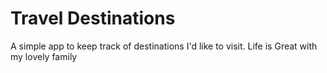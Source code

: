 # Travel Destinations

A simple app to keep track of destinations I'd like to visit. Life is Great with my lovely family
